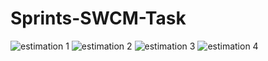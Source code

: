 # Sprints-SWCM-Task

![estimation 1](https://user-images.githubusercontent.com/73647090/236949663-5dcd8b90-0e73-4ff0-ae96-2fb2f02bbeb5.png)
![estimation 2](https://user-images.githubusercontent.com/73647090/236949668-f2589938-f2fc-40ee-86a4-636890503462.png)
![estimation 3](https://user-images.githubusercontent.com/73647090/236949669-126c18fd-b5a0-4409-9e4f-a10c51a3f145.png)
![estimation 4](https://user-images.githubusercontent.com/73647090/236949670-370c676b-1336-4575-9c47-de7e6a4aaa09.png)
